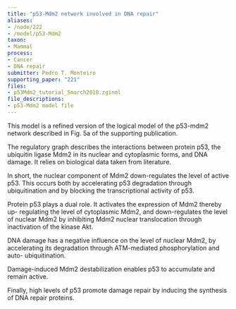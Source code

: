 ```yaml
---
title: "p53-Mdm2 network involved in DNA repair"
aliases:
- /node/222
- /model/p53-Mdm2
taxon: 
- Mammal
process: 
- Cancer
- DNA repair
submitter: Pedro T. Monteiro
supporting_paper: "221"
files: 
- p53Mdm2_tutorial_5march2018.zginml
file_descriptions: 
- p53-Mdm2 model file
---
```



This model is a refined version of the logical model of the p53-mdm2 network
described in Fig. 5a of the supporting publication.


The regulatory graph describes the interactions between protein p53, the
ubiquitin ligase Mdm2 in its nuclear and cytoplasmic forms, and DNA damage. It
relies on biological data taken from literature.


In short, the nuclear component of Mdm2 down-regulates the level of active
p53. This occurs both by accelerating p53 degradation through ubiquitination
and by blocking the transcriptional activity of p53.


Protein p53 plays a dual role. It activates the expression of Mdm2 thereby up-
regulating the level of cytoplasmic Mdm2, and down-regulates the level of
nuclear Mdm2 by inhibiting Mdm2 nuclear translocation through inactivation of
the kinase Akt.


DNA damage has a negative influence on the level of nuclear Mdm2, by
accelerating its degradation through ATM-mediated phosphorylation and auto-
ubiquitination.


Damage-induced Mdm2 destabilization enables p53 to accumulate and remain
active.


Finally, high levels of p53 promote damage repair by inducing the synthesis of
DNA repair proteins.


